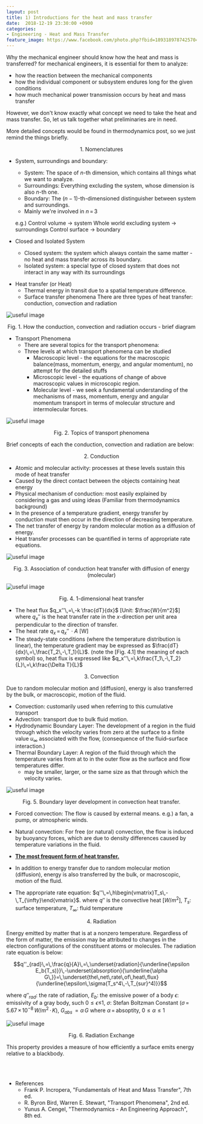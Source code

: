 ```yaml
---
layout: post
title: 1) Introductions for the heat and mass transfer
date:  2018-12-19 23:30:00 +0900
categories:
- Engineering - Heat and Mass Transfer
feature_image: https://www.facebook.com/photo.php?fbid=1893189787425704&set=a.1893187554092594&type=3&theater
---
```


Why the mechanical engineer should know how the heat and mass is transferred? for mechanical engineers, it is essential for them to analyze:

- how the reaction between the mechanical components
- how the individual component or subsystem endures long for the given conditions
- how much mechanical power transmission occurs by heat and mass transfer

However, we don't know exactly what concept we need to take the heat and mass transfer. So, let us talk together what preliminaries are in need.

More detailed concepts would be found in thermodynamics post, so we just remind the things briefly.

<center>1. Nomenclatures</center>

- System, surroundings and boundary:

  - System: The space of $n$-th dimension, which contains all things what we want to analyze.
  - Surroundings: Everything excluding the system, whose dimension is also $n$-th one.
  - Boundary: The $(n-1)$-th-dimensioned distinguisher between system and surroundings.
  - Mainly we're involved in $n\,=\,3$

  e.g.) Control volume $\rightarrow$ system
  Whole world excluding system $\rightarrow$ surroundings
  Control surface $\rightarrow$ boundary

- Closed and Isolated System

  - Closed system: the system which always contain the same matter - no heat and mass transfer across its boundary.
  - Isolated system: a special type of closed system that does not interact in any way with its surroundings

* Heat transfer (or Heat)
  * Thermal energy in transit due to a spatial temperature difference.
  * Surface transfer phenomena
    There are three types of heat transfer: conduction, convection and radiation

![useful image](https://raw.githubusercontent.com/brandonkim12/brandonkim12.github.io/master/assets/thermodynamics_and_heat_transfer/fig_1.JPG)

<center>Fig. 1. How the conduction, convection and radiation occurs - brief diagram</center>

* Transport Phenomena
  * There are several topics for the transport phenomena:
  * Three levels at which transport phenomena can be studied
    * Macroscopic level - the equations for the macroscopic balance(mass, momentum, energy, and angular momentum), no attempt for the detailed stuffs
    * Microscopic level - the equations of change of above macroscopic values in microscopic region.
    * Molecular level - we seek a fundamental understanding of the mechanisms of mass, momentum, energy and angular momentum transport in terms of molecular structure and intermolecular forces.

![useful image](https://raw.githubusercontent.com/brandonkim12/brandonkim12.github.io/master/assets/thermodynamics_and_heat_transfer/fig_2.JPG)

<center>Fig. 2. Topics of transport phenomena</center>

Brief concepts of each the conduction, convection and radiation are below:

<center>2. Conduction</center>

* Atomic and molecular activity: processes at these levels sustain this mode of heat transfer
* Caused by the direct contact between the objects containing heat energy
* Physical mechanism of conduction: most easily explained by considering a gas and using ideas (Familiar from thermodynamics background)
* In the presence of a temperature gradient, energy transfer by conduction must then occur in the direction of decreasing temperature.
* The net transfer of energy by random molecular motion as a diffusion of energy.
* Heat transfer processes can be quantified in terms of appropriate rate equations.

![useful image](https://raw.githubusercontent.com/brandonkim12/brandonkim12.github.io/master/assets/thermodynamics_and_heat_transfer/fig_3.JPG)

<center>Fig. 3. Association of conduction heat transfer with diffusion of energy (molecular)</center>

![useful image](https://raw.githubusercontent.com/brandonkim12/brandonkim12.github.io/master/assets/thermodynamics_and_heat_transfer/fig_4.JPG)

<center>Fig. 4. 1-dimensional heat transfer</center>

* The heat flux $q_x''\,=\,-k \frac{dT}{dx}$ [Unit: $\frac{W}{m^2}$] where $q_x''$ is the heat transfer rate in the $x$-direction per unit area  perpendicular to the direction of transfer.
* The heat rate $q_x\,=\,q_x''\,\cdot A$ [W]
* The steady-state conditions (where the temperature distribution is linear), the temperature gradient may be expressed as $\frac{dT}{dx}\,=\,\frac{T_2\,-\,T_1}{L}$. (note the [Fig. 4.1] the meaning of each symbol)
  so, heat flux is expressed like $q_x''\,=\,k\frac{T_1\,-\,T_2}{L}\,=\,k\frac{\Delta T}{L}$

<center>3. Convection</center>

Due to random molecular motion and (diffusion), energy is also transferred by the bulk, or macroscopic, motion of the fluid.

* Convection:  customarily used when referring to this cumulative transport
* Advection: transport due to bulk fluid motion.
* Hydrodynamic Boundary Layer: The development of a region in the fluid through which the velocity varies from zero at the surface to a finite value $u_{\infty}$ associated with the flow, (consequence of the fluid–surface interaction.)
* Thermal Boundary Layer: A region of the fluid through which the temperature varies from at to in the outer flow as the surface and flow temperatures differ. 
  * may be smaller, larger, or the same size as that through which the velocity varies.

![useful image](https://raw.githubusercontent.com/brandonkim12/brandonkim12.github.io/master/assets/thermodynamics_and_heat_transfer/fig_5.JPG)

<center>Fig. 5. Boundary layer development in
convection heat transfer.</center>

* Forced convection: The flow is caused by external means. e.g.) a fan, a pump, or atmospheric winds.
* Natural convection: For free (or natural) convection, the flow is induced by buoyancy forces, which are due to density differences caused by temperature variations in the fluid.

* <u>**The most frequent form of heat transfer.**</u>

* In addition to energy transfer due to random molecular motion (diffusion), energy is also transferred by the bulk, or macroscopic, motion of the fluid. 

* The appropriate rate equation: $q''\,=\,h\begin{vmatrix}T_s\,-\,T_{\infty}\end{vmatrix}$. where $q''$ is the convective heat [$W/m^2$], $T_s$: surface temperature, $T_{\infty}$: fluid temperature

<center>4. Radiation</center>

Energy emitted by matter that is at a nonzero temperature. Regardless of the form of matter, the emission may be attributed to changes in the electron configurations of the constituent atoms or molecules. The radiation rate equation is below:

$$q''_{rad}\,=\,\frac{q}{A}\,=\,\underset{radiation}{\underline{\epsilon E_b(T_s)}}\,-\underset{absorption}{\underline{\alpha G\,}}=\,\underset{the\,net\,rate\,of\,heat\,flux}{\underline{\epsilon\,\sigma(T_s^4\,-\,T_{sur}^4)}}$$

where $q''_{rad}$: the rate of radiation, $E_b$: the emissive power of a body $\epsilon$: emissivity of a gray body, such $0≤\epsilon≤$1, $\sigma$: Stefan Boltzman Constant $(\sigma\,=\,5.67\,\times\,10^{-8}\,W/m^2\,\cdot\,K)$, $G_{abs}\,=\alpha\,G$ where $\alpha\,=\,$absoptity, $0≤\alpha≤1$ 



![useful image](https://raw.githubusercontent.com/brandonkim12/brandonkim12.github.io/master/assets/thermodynamics_and_heat_transfer/fig_6.JPG)

<center>Fig. 6. Radiation Exchange </center>

This property provides a measure of how efficiently a surface emits energy relative to a blackbody.

<br></br>

- References
  - Frank P. Incropera, "Fundamentals of Heat and Mass Transfer", 7th ed.
  - R. Byron Bird, Warren E. Stewart, "Transport Phenomena", 2nd ed.
  - Yunus A. Cengel, "Thermodynamics - An Engineering Approach", 8th ed.